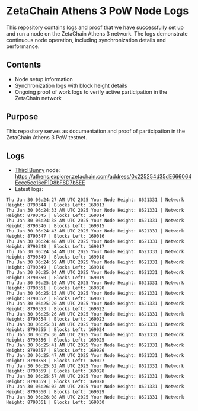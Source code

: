 # ZetaChain Athens 3 PoW Node Logs
This repository contains logs and proof that we have successfully set up and run a node on the ZetaChain Athens 3 network. The logs demonstrate continuous node operation, including synchronization details and performance.

## Contents
- Node setup information
- Synchronization logs with block height details
- Ongoing proof of work logs to verify active participation in the ZetaChain network

## Purpose
This repository serves as documentation and proof of participation in the ZetaChain Athens 3 PoW testnet.

## Logs

- [Third Bunny](https://thirdbunny.xyz/) node: https://athens.explorer.zetachain.com/address/0x225254d35dE666064Eccc5ce16eF1D8bF8D7b5EE
- Latest logs:
```
Thu Jan 30 06:24:27 AM UTC 2025 Your Node Height: 8621331 | Network Height: 8790344 | Blocks Left: 169013
Thu Jan 30 06:24:33 AM UTC 2025 Your Node Height: 8621331 | Network Height: 8790345 | Blocks Left: 169014
Thu Jan 30 06:24:38 AM UTC 2025 Your Node Height: 8621331 | Network Height: 8790346 | Blocks Left: 169015
Thu Jan 30 06:24:43 AM UTC 2025 Your Node Height: 8621331 | Network Height: 8790347 | Blocks Left: 169016
Thu Jan 30 06:24:48 AM UTC 2025 Your Node Height: 8621331 | Network Height: 8790348 | Blocks Left: 169017
Thu Jan 30 06:24:54 AM UTC 2025 Your Node Height: 8621331 | Network Height: 8790349 | Blocks Left: 169018
Thu Jan 30 06:24:59 AM UTC 2025 Your Node Height: 8621331 | Network Height: 8790349 | Blocks Left: 169018
Thu Jan 30 06:25:04 AM UTC 2025 Your Node Height: 8621331 | Network Height: 8790350 | Blocks Left: 169019
Thu Jan 30 06:25:10 AM UTC 2025 Your Node Height: 8621331 | Network Height: 8790351 | Blocks Left: 169020
Thu Jan 30 06:25:15 AM UTC 2025 Your Node Height: 8621331 | Network Height: 8790352 | Blocks Left: 169021
Thu Jan 30 06:25:20 AM UTC 2025 Your Node Height: 8621331 | Network Height: 8790353 | Blocks Left: 169022
Thu Jan 30 06:25:26 AM UTC 2025 Your Node Height: 8621331 | Network Height: 8790354 | Blocks Left: 169023
Thu Jan 30 06:25:31 AM UTC 2025 Your Node Height: 8621331 | Network Height: 8790355 | Blocks Left: 169024
Thu Jan 30 06:25:36 AM UTC 2025 Your Node Height: 8621331 | Network Height: 8790356 | Blocks Left: 169025
Thu Jan 30 06:25:41 AM UTC 2025 Your Node Height: 8621331 | Network Height: 8790357 | Blocks Left: 169026
Thu Jan 30 06:25:47 AM UTC 2025 Your Node Height: 8621331 | Network Height: 8790358 | Blocks Left: 169027
Thu Jan 30 06:25:52 AM UTC 2025 Your Node Height: 8621331 | Network Height: 8790359 | Blocks Left: 169028
Thu Jan 30 06:25:57 AM UTC 2025 Your Node Height: 8621331 | Network Height: 8790359 | Blocks Left: 169028
Thu Jan 30 06:26:02 AM UTC 2025 Your Node Height: 8621331 | Network Height: 8790360 | Blocks Left: 169029
Thu Jan 30 06:26:08 AM UTC 2025 Your Node Height: 8621331 | Network Height: 8790361 | Blocks Left: 169030
```
